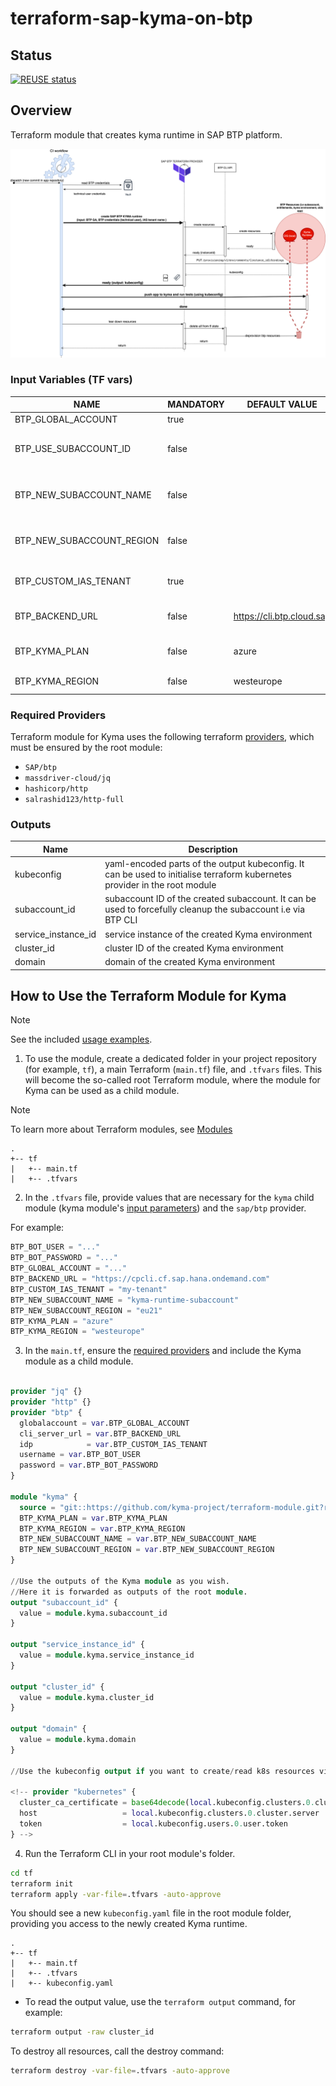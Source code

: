 # terraform-sap-kyma-on-btp

## Status

[![REUSE status](https://api.reuse.software/badge/github.com/kyma-project/terraform-module)](https://api.reuse.software/info/github.com/kyma-project/terraform-module)

## Overview

Terraform module that creates kyma runtime in SAP BTP platform.

![image](./assets/sequence.drawio.svg)

### Input Variables (TF vars)

| NAME                       | MANDATORY | DEFAULT VALUE             | DESCRIPTION                                                                                                                                        |
|----------------------------|-----------|---------------------------|----------------------------------------------------------------------------------------------------------------------------------------------------|
| BTP_GLOBAL_ACCOUNT         | true      |                           | UUID of SAP BTP Global Account                                                                                                                     |
| BTP_USE_SUBACCOUNT_ID      | false     |                           | Provide an UUID of existing SAP BTP Subaccount to be used. Should not be combined with `BTP_NEW_SUBACCOUNT_*` inputs.                              |
| BTP_NEW_SUBACCOUNT_NAME    | false     |                           | Provide a name for a new SAP BTP Subaccount to be created. Should not be combined with  `BTP_USE_SUBACCOUNT_ID` input.                             |
| BTP_NEW_SUBACCOUNT_REGION  | false     |                           | Provide a region for a new SAP BTP Subaccount to be created. Should not be combined with  `BTP_USE_SUBACCOUNT_ID` input.                           |
| BTP_CUSTOM_IAS_TENANT      | true      |                           | Provide the name of the custom SAP IAS tenant that is an authentication provider for the technical user.                                           |
| BTP_BACKEND_URL            | false     | https://cli.btp.cloud.sap | URL of the BTP backend API (on canary environment this has to be set to  `https://cpcli.cf.sap.hana.ondemand.com`).                                |
| BTP_KYMA_PLAN              | false     | azure                     | Use one of a valid kyma plans that you are entitled to use (One of: `azure`, `gcp`, `aws`,`sap-converged-cloud`)                                   |
| BTP_KYMA_REGION            | false     | westeurope                | Use a valid kyma region that matches your selected kyma plan                                                                                       |

### Required Providers

Terraform module for Kyma uses the following terraform [providers](provider.tf), which must be ensured by the root module:
 - `SAP/btp`
 - `massdriver-cloud/jq`
 - `hashicorp/http`
 - `salrashid123/http-full`

### Outputs 

| Name                | Description                                                                                                                |
|---------------------|----------------------------------------------------------------------------------------------------------------------------|
| kubeconfig          | yaml-encoded parts of the output kubeconfig. It can be used to initialise terraform kubernetes provider in the root module |
| subaccount_id       | subaccount ID of the created subaccount. It can be used to forcefully cleanup the subaccount i.e via BTP CLI               |
| service_instance_id | service instance of the created Kyma environment                                                                           |
| cluster_id          | cluster ID of the created Kyma environment                                                                                 |
| domain              | domain of the created Kyma environment                                                                                     |


## How to Use the Terraform Module for Kyma

> [!NOTE]
> See the included [usage examples](./examples/).

1. To use the module, create a dedicated folder in your project repository (for example, `tf`), a main Terraform (`main.tf`) file, and `.tfvars` files. This will become the so-called root Terraform module, where the module for Kyma can be used as a child module.

> [!NOTE] 
> To learn more about Terraform modules, see [Modules](https://developer.hashicorp.com/terraform/language/modules)

```
.
+-- tf
|   +-- main.tf
|   +-- .tfvars
```

2. In the `.tfvars` file, provide values that are necessary for the `kyma` child module (kyma module's [input parameters](#input-variables-tf-vars)) and the `sap/btp` provider.

For example:
```tf
BTP_BOT_USER = "..."
BTP_BOT_PASSWORD = "..."
BTP_GLOBAL_ACCOUNT = "..."
BTP_BACKEND_URL = "https://cpcli.cf.sap.hana.ondemand.com"
BTP_CUSTOM_IAS_TENANT = "my-tenant"
BTP_NEW_SUBACCOUNT_NAME = "kyma-runtime-subaccount"
BTP_NEW_SUBACCOUNT_REGION = "eu21"
BTP_KYMA_PLAN = "azure"
BTP_KYMA_REGION = "westeurope"
```

3. In the `main.tf`, ensure the [required providers](#required-providers) and include the Kyma module as a child module.

```tf

provider "jq" {}
provider "http" {}
provider "btp" {
  globalaccount = var.BTP_GLOBAL_ACCOUNT
  cli_server_url = var.BTP_BACKEND_URL
  idp            = var.BTP_CUSTOM_IAS_TENANT
  username = var.BTP_BOT_USER
  password = var.BTP_BOT_PASSWORD
}

module "kyma" {
  source = "git::https://github.com/kyma-project/terraform-module.git?ref=v0.2.0"
  BTP_KYMA_PLAN = var.BTP_KYMA_PLAN
  BTP_KYMA_REGION = var.BTP_KYMA_REGION
  BTP_NEW_SUBACCOUNT_NAME = var.BTP_NEW_SUBACCOUNT_NAME
  BTP_NEW_SUBACCOUNT_REGION = var.BTP_NEW_SUBACCOUNT_REGION
}

//Use the outputs of the Kyma module as you wish.
//Here it is forwarded as outputs of the root module.
output "subaccount_id" {
  value = module.kyma.subaccount_id
}

output "service_instance_id" {
  value = module.kyma.service_instance_id
}

output "cluster_id" {
  value = module.kyma.cluster_id
}

output "domain" {
  value = module.kyma.domain
}

//Use the kubeconfig output if you want to create/read k8s resources via [kubernetes terraform provider](https://registry.terraform.io/providers/hashicorp/kubernetes/latest/docs)

<!-- provider "kubernetes" {
  cluster_ca_certificate = base64decode(local.kubeconfig.clusters.0.cluster.certificate-authority-data)
  host                   = local.kubeconfig.clusters.0.cluster.server
  token                  = local.kubeconfig.users.0.user.token
} -->

```

4. Run the Terraform CLI in your root module's folder.

```bash
cd tf
terraform init
terraform apply -var-file=.tfvars -auto-approve 
```

You should see a new `kubeconfig.yaml` file in the root module folder, providing you access to the newly created Kyma runtime.

```
.
+-- tf
|   +-- main.tf
|   +-- .tfvars
|   +-- kubeconfig.yaml
```

* To read the output value, use the `terraform output` command, for example:

```bash
terraform output -raw cluster_id
```

To destroy all resources, call the destroy command:

```bash
terraform destroy -var-file=.tfvars -auto-approve        
```



